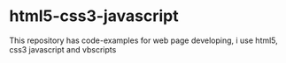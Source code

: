 # html5-css3-javascript
This repository has code-examples for web page developing, i use html5, css3 javascript and vbscripts  
